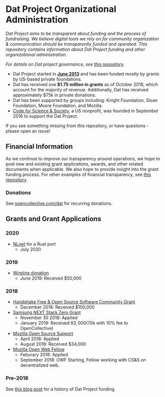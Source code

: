 # Dat Project Organizational Administration

*Dat Project aims to be transparent about funding and the process of fundraising. We believe digital tools we rely on for community organization & communication should be transparently funded and operated. This repository contains information about Dat Project funding and other organizational administration.*

*For details on Dat project governance, see [this repository](https://github.com/datproject/governance).*

* Dat Project started in **[June 2013](https://github.com/datproject/dat/tree/464679267049899eafa345125a0f2212f91be456)** and has been funded mostly by grants by US-based private foundations.
* Dat has received ove **$1.75 million in grants** as of October 2018, which account for the majority of revenue. Additionally, Dat has received approximately $75k in private donations.
* Dat has been supported by groups including: Knight Foundation, Sloan Foundation, Moore Foundation, and Mozilla.
* [Code for Science & Society](http://codeforscience.org/), a US nonprofit, was founded in September 2016 to support the Dat Project.

If you see something missing from this repository, or have questions - please open an issue!

## Financial Information

As we continue to improve our transparency around operations, we hope to post new and existing grant applications, awards, and other related documents when applicable. We also hope to provide insight into the grant funding process. For other examples of financial transparency, see [this repository](https://github.com/joehand/open-source-finances). 

### Donations

See [opencollective.com/dat](https://opencollective.com/dat) for recurring donations.

## Grants and Grant Applications

### 2020 

* [NLnet](https://nlnet.nl) for a Rust port
  * July 2020

### 2019
  
* [Wireline donation](https://www.wireline.io)
  * June 2019: Received $50,000

### 2018

* [Handshake Free & Open Source Software Community Grant](https://www.handshake.org/)
  * December 2018: Received $100,000
* [Samsung NEXT Stack Zero Grant](https://github.com/datproject/organization/tree/master/grants/2018-SamsungNEXT)
  * November 30 2018: Applied
  * January 2019: Received $63,000 ($70k with 10% fee to OpenCollective)
* [Mozilla Open Source Support](https://github.com/datproject/organization/tree/master/grants/2018-MOSS)
  * April 2018: Applied
  * August 2018: Received $34,000
* [Mozilla Open Web Fellow](https://github.com/datproject/organization/tree/master/grants/2018-MOWF)
  * Feburary 2018: Applied
  * September 2018: OWF Starting, Fellow working with CS&S on decentralized web.

### Pre-2018

See [this blog post](https://blog.datproject.org/2017/09/15/dat-funding-history/) for a history of Dat Project funding.

